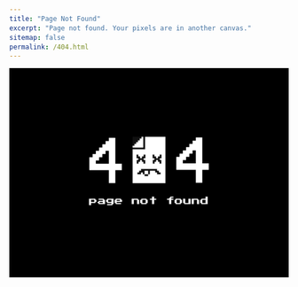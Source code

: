 ```yaml
---
title: "Page Not Found"
excerpt: "Page not found. Your pixels are in another canvas."
sitemap: false
permalink: /404.html
---
```


<!-- ![](https://i.stack.imgur.com/6M513.png) -->
![](/assets/images/404pagenotfound.png)